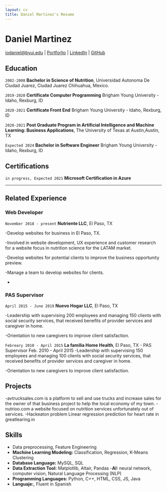 ```yaml
---
layout: cv
title: Daniel Martinez's Resume
---
```

# Daniel Martinez

<div id="webaddress">

<a href="iodaniel@byui.edu">iodaniel@byui.edu</a>
| <a href="https://iodaniel.github.io">Portforlio</a>
| <a href="https://www.linkedin.com/in/daniel-martinez-98034832/">LinkedIn</a>
| <a href="https://github.com/iodaniel">GitHub</a>
</div>

<!-- https://www.monique.tech/the-art-of-markdown -->

## Education

`2002-2008`
__Bachelor in Science of Nutrition__, Universidad Autonoma De Ciudad Juarez, Ciudad Juarez Chihuahua, Mexico.

`2019-2020`
__Certificate Computer Programming__ Brigham Young University - Idaho, Rexburg, ID

`2020-2021`
__Certificate Front End__ Brigham Young University - Idaho, Rexburg, ID

`2020-2021`
__Post Graduate Program in Artificial Intelligence and Machine Learning: Business Applications__, The University of Texas at Austin,Austin, TX

`Expected 2024`
__Bachelor in Software Engineer__ Brigham Young University - Idaho, Rexburg, ID

## Certifications
`in progress, Expected 2021`
__Microsoft Certification in Azure__

---
## Related Experience


### Web Developer

`November 2018 - present`
__Nutriente LLC__, El Paso, TX

-Develop websites for business in El Paso, TX.

-Involved in website development, UX experience and customer research for a website focus in nutrition science for the LATAM market.

-Develop websites for potential clients to improve the business opportunity preview.

-Manage a team to  develop websites for clients.

- 

### PAS Supervisor

`April 2015 - June 2019`
__Nuevo Hogar LLC__, El Paso, TX 

-Leadership with supervising 200 employees and managing 150 clients with social security services, that received benefits of provider services and caregiver in home.

-Orientation to new caregivers to improve client satisfaction.

`Febreary 2010 - April 2015`
__La familia Home Health__, El Paso, TX - PAS Supervisor Feb. 2010 - April 2015
-Leadership with supervising 150 employees and managing 100 clients with social security services, that received benefits of provider services and caregiver in home.	

-Orientation to new caregivers to improve client satisfaction.
 

## Projects
-avtrucksales.com is a platform to sell and use trucks and increase sales for the owner of that business project to help the local economy of my town.
-nutrioo.com a website focused on nutrition services unfortunately out of services.
-Hackeaton problem Linear regression prediction for heart rate in greatlearing.in


## Skills

- Data preprocessing, Feature Engineering
- __Machine Learning Modeling:__ Classification, Regression, K-Means Clustering
- __Database Language:__ MySQL, SQL					
- __Data Extraction Tool:__ Matplotlib, Altair, Pandas 
-__AI:__ neural network, computer vision, Natural Language Processing (NLP)
- __Programming Languages:__ Python, C++, HTML, CSS, JS, Java 
- __Languaje:__, Fluent in Spanish 



<!-- ### Footer

Last updated: May 2013 -->


